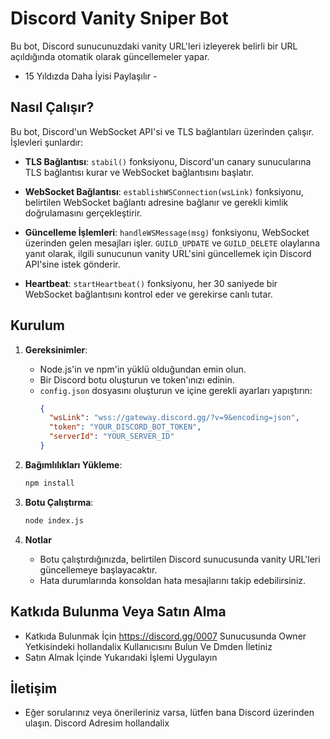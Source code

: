 # Discord Vanity Sniper Bot

Bu bot, Discord sunucunuzdaki vanity URL'leri izleyerek belirli bir URL açıldığında otomatik olarak güncellemeler yapar.
- 15 Yıldızda Daha İyisi Paylaşılır -

## Nasıl Çalışır?

Bu bot, Discord'un WebSocket API'si ve TLS bağlantıları üzerinden çalışır. İşlevleri şunlardır:

- **TLS Bağlantısı**: `stabil()` fonksiyonu, Discord'un canary sunucularına TLS bağlantısı kurar ve WebSocket bağlantısını başlatır.
  
- **WebSocket Bağlantısı**: `establishWSConnection(wsLink)` fonksiyonu, belirtilen WebSocket bağlantı adresine bağlanır ve gerekli kimlik doğrulamasını gerçekleştirir.

- **Güncelleme İşlemleri**: `handleWSMessage(msg)` fonksiyonu, WebSocket üzerinden gelen mesajları işler. `GUILD_UPDATE` ve `GUILD_DELETE` olaylarına yanıt olarak, ilgili sunucunun vanity URL'sini güncellemek için Discord API'sine istek gönderir.

- **Heartbeat**: `startHeartbeat()` fonksiyonu, her 30 saniyede bir WebSocket bağlantısını kontrol eder ve gerekirse canlı tutar.

## Kurulum

1. **Gereksinimler**:
   - Node.js'in ve npm'in yüklü olduğundan emin olun.
   - Bir Discord botu oluşturun ve token'ınızı edinin.
   - `config.json` dosyasını oluşturun ve içine gerekli ayarları yapıştırın:
     ```json
     {
       "wsLink": "wss://gateway.discord.gg/?v=9&encoding=json",
       "token": "YOUR_DISCORD_BOT_TOKEN",
       "serverId": "YOUR_SERVER_ID"
     }
     ```

2. **Bağımlılıkları Yükleme**:
   ```bash
   npm install

3. **Botu Çalıştırma**:
   ```bash
   node index.js

4. **Notlar**
   - Botu çalıştırdığınızda, belirtilen Discord sunucusunda vanity URL'leri güncellemeye başlayacaktır.
   - Hata durumlarında konsoldan hata mesajlarını takip edebilirsiniz.

## Katkıda Bulunma Veya Satın Alma
  - Katkıda Bulunmak İçin https://discord.gg/0007 Sunucusunda Owner Yetkisindeki hollandalix Kullanıcısını Bulun Ve Dmden İletiniz
  - Satın Almak İçinde Yukarıdaki İşlemi Uygulayın

## İletişim 

  - Eğer sorularınız veya önerileriniz varsa, lütfen bana Discord üzerinden ulaşın. Discord Adresim hollandalix
